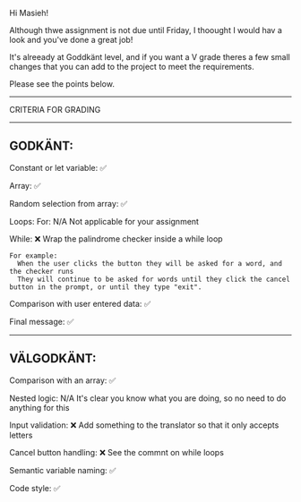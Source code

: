 Hi Masieh!

Although thwe assignment is not due until Friday, I thoought I would hav a look and you've done a great job!

It's alreeady at Goddkänt level, and if you want a V grade theres a few small changes that you can add to the project to meet the requirements.

Please see the points below.

*************************************

CRITERIA FOR GRADING

*************************************

GODKÄNT:
-------------------------------------

Constant or let variable: ✅

Array: ✅

Random selection from array: ✅

Loops:
  For: N/A
    Not applicable for your assignment

  While: ❌
    Wrap the palindrome checker inside a while loop

    For example:
      When the user clicks the button they will be asked for a word, and the checker runs
      They will continue to be asked for words until they click the cancel button in the prompt, or until they type "exit".

Comparison with user entered data: ✅

Final message: ✅

-------------------------------------

VÄLGODKÄNT:
-------------------------------------

Comparison with an array: ✅

Nested logic: N/A
  It's clear you know what you are doing, so no need to do anything for this

Input validation: ❌
   Add something to the translator so that it only accepts letters

Cancel button handling: ❌ See the commnt on while loops

Semantic variable naming: ✅

Code style: ✅